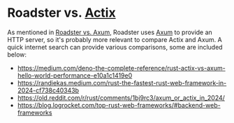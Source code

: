 # Roadster vs. [Actix](https://crates.io/crates/actix-web)

As mentioned in [Roadster vs. Axum](axum.md), Roadster uses [Axum](https://crates.io/crates/axum)
to provide an HTTP server, so it's probably more relevant to compare Actix and Axum. A quick internet search can provide
various comparisons, some are included below:

- <https://medium.com/deno-the-complete-reference/rust-actix-vs-axum-hello-world-performance-e10a1c1419e0>
- <https://randiekas.medium.com/rust-the-fastest-rust-web-framework-in-2024-cf738c40343b>
- <https://old.reddit.com/r/rust/comments/1bj9rc3/axum_or_actix_in_2024/>
- <https://blog.logrocket.com/top-rust-web-frameworks/#backend-web-frameworks>
